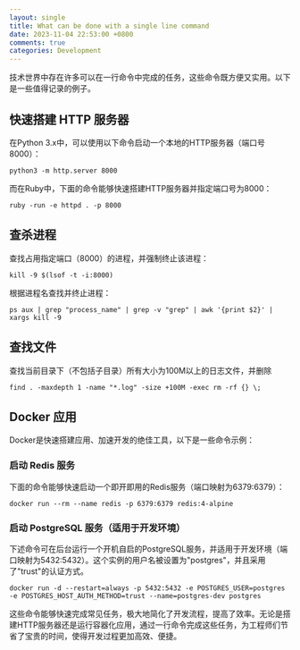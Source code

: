 ```yaml
---
layout: single
title: What can be done with a single line command
date: 2023-11-04 22:53:00 +0800
comments: true
categories: Development
---
```


技术世界中存在许多可以在一行命令中完成的任务，这些命令既方便又实用。以下是一些值得记录的例子。

## 快速搭建 HTTP 服务器

在Python 3.x中，可以使用以下命令启动一个本地的HTTP服务器（端口号8000）：

    python3 -m http.server 8000

而在Ruby中，下面的命令能够快速搭建HTTP服务器并指定端口号为8000：

    ruby -run -e httpd . -p 8000  

## 查杀进程

查找占用指定端口（8000）的进程，并强制终止该进程：

    kill -9 $(lsof -t -i:8000)

根据进程名查找并终止进程：

    ps aux | grep "process_name" | grep -v "grep" | awk '{print $2}' | xargs kill -9

## 查找文件

查找当前目录下（不包括子目录）所有大小为100M以上的日志文件，并删除

    find . -maxdepth 1 -name "*.log" -size +100M -exec rm -rf {} \;

## Docker 应用

Docker是快速搭建应用、加速开发的绝佳工具，以下是一些命令示例：

### 启动 Redis 服务

下面的命令能够快速启动一个即开即用的Redis服务（端口映射为6379:6379）：

    docker run --rm --name redis -p 6379:6379 redis:4-alpine

### 启动 PostgreSQL 服务（适用于开发环境）

下述命令可在后台运行一个开机自启的PostgreSQL服务，并适用于开发环境（端口映射为5432:5432）。这个实例的用户名被设置为"postgres"，并且采用了"trust"的认证方式。
    
    docker run -d --restart=always -p 5432:5432 -e POSTGRES_USER=postgres -e POSTGRES_HOST_AUTH_METHOD=trust --name=postgres-dev postgres


这些命令能够快速完成常见任务，极大地简化了开发流程，提高了效率。无论是搭建HTTP服务器还是运行容器化应用，通过一行命令完成这些任务，为工程师们节省了宝贵的时间，使得开发过程更加高效、便捷。